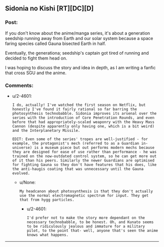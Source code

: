 ## Sidonia no Kishi [RT][DC][D]

### Post:

If you don't know about the anime/manga series, it's about a generation seedship running away from Earth and our solar system because a space faring species called Gauna bisected Earth in half. 

Eventually, the generationa; seedship's captain got tired of running and decided to fight them head on.

I was hoping to discuss the story and idea in depth, as I am writing a fanfic that cross SGU and the anime.


### Comments:

- u/2-4601:
  ```
  I do, actually! I've watched the first season on Netflix, but honestly I've found it fairly rational so far barring the photosynthesis technobabble. Sidonia improves its arsenal over the series with the introduction of Core Penetration Rounds, and even before that had appropriately-scaled weaponry with the Heavy Mass Cannon (despite apparently only having one, which is a bit weird) and the Interplanetary Missile.

  EDIT: Even some of the series' tropes are well-justified - for example, the protagonist's mech (referred to as a Guardian in-universe) is a museum piece but out performs modern mechs because they are designed for ease of use rather than performance - he was trained on the now-outdated control system, so he can get more out of it than his peers. Similarly the newer Guardians are optimised for fighting Gauna so they don't have features that his does, like the anti-haugis coating that was unnecessary until the Gauna evolved.
  ```

  - u/None:
    ```
    My headcanon about photosynthesis is that they don't actually use the normal electromagnetic spectrum for input. They get that from hygg particles.
    ```

    - u/2-4601:
      ```
      I'd prefer not to make the story more dependant on the necessary technobabble, to be honest. Oh, and Kunato seems to be ridiculously jealous and immature for a military pilot, to the point that- well, anyone that's seen the anime knows what happens.
      ```

---

